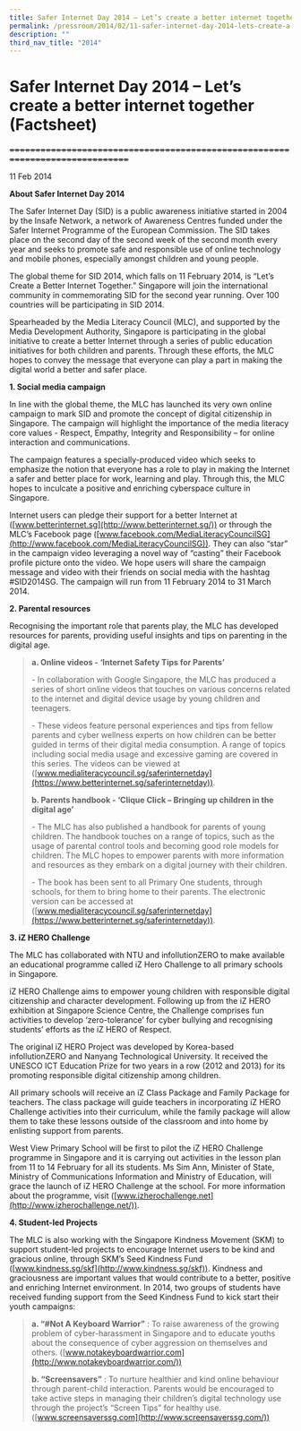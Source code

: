 ```yaml
---
title: Safer Internet Day 2014 – Let’s create a better internet together (Factsheet)
permalink: /pressroom/2014/02/11-safer-internet-day-2014-lets-create-a-better-internet-together-factsheet/
description: ""
third_nav_title: "2014"
---
```

# Safer Internet Day 2014 – Let’s create a better internet together (Factsheet)
~~=============================================================================~~

11 Feb 2014

**About Safer Internet Day 2014**

The Safer Internet Day (SID) is a public awareness initiative started in 2004 by the Insafe Network, a network of Awareness Centres funded under the Safer Internet Programme of the European Commission. The SID takes place on the second day of the second week of the second month every year and seeks to promote safe and responsible use of online technology and mobile phones, especially amongst children and young people.

The global theme for SID 2014, which falls on 11 February 2014, is “Let’s Create a Better Internet Together.” Singapore will join the international community in commemorating SID for the second year running. Over 100 countries will be participating in SID 2014.

Spearheaded by the Media Literacy Council (MLC), and supported by the Media Development Authority, Singapore is participating in the global initiative to create a better Internet through a series of public education initiatives for both children and parents. Through these efforts, the MLC hopes to convey the message that everyone can play a part in making the digital world a better and safer place.

**1\. Social media campaign**

In line with the global theme, the MLC has launched its very own online campaign to mark SID and promote the concept of digital citizenship in Singapore. The campaign will highlight the importance of the media literacy core values - Respect, Empathy, Integrity and Responsibility – for online interaction and communications.

The campaign features a specially-produced video which seeks to emphasize the notion that everyone has a role to play in making the Internet a safer and better place for work, learning and play. Through this, the MLC hopes to inculcate a positive and enriching cyberspace culture in Singapore.

Internet users can pledge their support for a better Internet at ([www.betterinternet.sg](http://www.betterinternet.sg/)) or through the MLC’s Facebook page ([www.facebook.com/MediaLiteracyCouncilSG](http://www.facebook.com/MediaLiteracyCouncilSG)). They can also “star” in the campaign video leveraging a novel way of “casting” their Facebook profile picture onto the video. We hope users will share the campaign message and video with their friends on social media with the hashtag #SID2014SG. The campaign will run from 11 February 2014 to 31 March 2014.

**2\. Parental resources**

Recognising the important role that parents play, the MLC has developed resources for parents, providing useful insights and tips on parenting in the digital age.

> **a. Online videos - ‘Internet Safety Tips for Parents’**
> 
> \- In collaboration with Google Singapore, the MLC has produced a series of short online videos that touches on various concerns related to the internet and digital device usage by young children and teenagers.
> 
> \- These videos feature personal experiences and tips from fellow parents and cyber wellness experts on how children can be better guided in terms of their digital media consumption. A range of topics including social media usage and excessive gaming are covered in this series. The videos can be viewed at ([www.medialiteracycouncil.sg/saferinternetday](https://www.betterinternet.sg/saferinternetday)).
> 
> **b. Parents handbook - ‘Clique Click – Bringing up children in the digital age’**
> 
> \- The MLC has also published a handbook for parents of young children. The handbook touches on a range of topics, such as the usage of parental control tools and becoming good role models for children. The MLC hopes to empower parents with more information and resources as they embark on a digital journey with their children.
> 
> \- The book has been sent to all Primary One students, through schools, for them to bring home to their parents. The electronic version can be accessed at ([www.medialiteracycouncil.sg/saferinternetday](https://www.betterinternet.sg/saferinternetday)).

**3\. iZ HERO Challenge**

The MLC has collaborated with NTU and infollutionZERO to make available an educational programme called iZ Hero Challenge to all primary schools in Singapore.

iZ HERO Challenge aims to empower young children with responsible digital citizenship and character development. Following up from the iZ HERO exhibition at Singapore Science Centre, the Challenge comprises fun activities to develop ‘zero-tolerance’ for cyber bullying and recognising students’ efforts as the iZ HERO of Respect.

The original iZ HERO Project was developed by Korea-based infollutionZERO and Nanyang Technological University. It received the UNESCO ICT Education Prize for two years in a row (2012 and 2013) for its promoting responsible digital citizenship among children.

All primary schools will receive an iZ Class Package and Family Package for teachers. The class package will guide teachers in incorporating iZ HERO Challenge activities into their curriculum, while the family package will allow them to take these lessons outside of the classroom and into home by enlisting support from parents.

West View Primary School will be first to pilot the iZ HERO Challenge programme in Singapore and it is carrying out activities in the lesson plan from 11 to 14 February for all its students. Ms Sim Ann, Minister of State, Ministry of Communications Information and Ministry of Education, will grace the launch of iZ HERO Challenge at the school. For more information about the programme, visit ([www.izherochallenge.net](http://www.izherochallenge.net/)).

**4\. Student-led Projects**

The MLC is also working with the Singapore Kindness Movement (SKM) to support student-led projects to encourage Internet users to be kind and gracious online, through SKM’s Seed Kindness Fund ([www.kindness.sg/skf](http://www.kindness.sg/skf)). Kindness and graciousness are important values that would contribute to a better, positive and enriching Internet environment. In 2014, two groups of students have received funding support from the Seed Kindness Fund to kick start their youth campaigns:

> **a. “#Not A Keyboard Warrior”** : To raise awareness of the growing problem of cyber-harassment in Singapore and to educate youths about the consequence of cyber aggression on themselves and others. ([www.notakeyboardwarrior.com](http://www.notakeyboardwarrior.com/))
> 
> **b. “Screensavers”** : To nurture healthier and kind online behaviour through parent-child interaction. Parents would be encouraged to take active steps in managing their children’s digital technology use through the project’s “Screen Tips” for healthy use. ([www.screensaverssg.com](http://www.screensaverssg.com/))